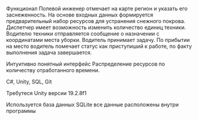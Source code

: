 Функционал
Полевой инженер отмечает на карте регион и указать его заснеженность. На основе входных данных формируется предварительный набор ресурсов для устранения снежного покрова. Диспетчер имеет возможность изменить количество единиц техники. Водителю техники отправляется сообщение о назначении с координатами места уборки. Водитель принимает задачу. По прибытии на место водитель помечает статус как приступиший к работе, по факту выполнения задача завершается.

Интуитивно понятный интерфейс 
Распределение ресурсов по количеству отработанного времени.

С#, Unity, SQL, Git

Требутеся Unity версии 19.2.8f1

Используется база данных SQLite все данные расположены внутри программы
